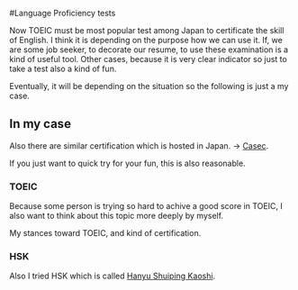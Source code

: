 #Language Proficiency tests

Now TOEIC must be most popular test among Japan to certificate the skill of English. I think it is depending on the purpose how we can use it. If, we are some job seeker, to decorate our resume, to use these examination is a kind of useful tool. Other cases, because it is very clear indicator so just to take a test also a kind of fun. 

Eventually, it will be depending on the situation so the following is just a my case. 


## In my case

Also there are similar certification which is hosted in Japan. -> [Casec](http://global.casec.com/). 

If you just want to quick try for your fun, this is also reasonable. 


### TOEIC

Because some person is trying so hard to achive a good score in TOEIC, I also want to think about this topic more deeply by myself.

My stances toward TOEIC, and kind of certification. 


### HSK

Also I tried HSK which is called [Hanyu Shuiping Kaoshi](https://en.wikipedia.org/wiki/Hanyu_Shuiping_Kaoshi).


